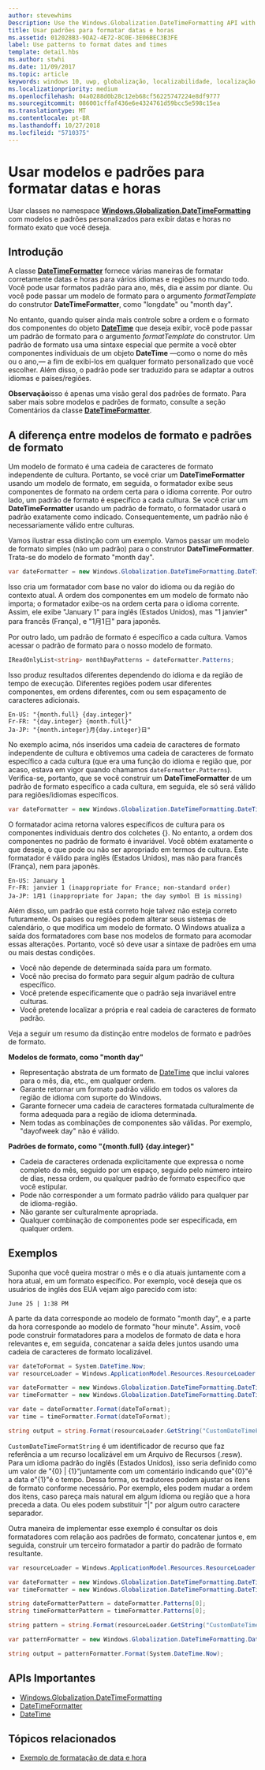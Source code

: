 ```yaml
---
author: stevewhims
Description: Use the Windows.Globalization.DateTimeFormatting API with custom templates and patterns to display dates and times in exactly the format you wish.
title: Usar padrões para formatar datas e horas
ms.assetid: 012028B3-9DA2-4E72-8C0E-3E06BEC3B3FE
label: Use patterns to format dates and times
template: detail.hbs
ms.author: stwhi
ms.date: 11/09/2017
ms.topic: article
keywords: windows 10, uwp, globalização, localizabilidade, localização
ms.localizationpriority: medium
ms.openlocfilehash: 04a0288d0b28c12eb68cf56225747224e8df9777
ms.sourcegitcommit: 086001cffaf436e6e4324761d59bcc5e598c15ea
ms.translationtype: MT
ms.contentlocale: pt-BR
ms.lasthandoff: 10/27/2018
ms.locfileid: "5710375"
---
```

# <a name="use-templates-and-patterns-to-format-dates-and-times"></a>Usar modelos e padrões para formatar datas e horas

Usar classes no namespace [**Windows.Globalization.DateTimeFormatting**](/uwp/api/windows.globalization.datetimeformatting?branch=live) com modelos e padrões personalizados para exibir datas e horas no formato exato que você deseja.

## <a name="introduction"></a>Introdução

A classe [**DateTimeFormatter**](/uwp/api/windows.globalization.datetimeformatting?branch=live) fornece várias maneiras de formatar corretamente datas e horas para vários idiomas e regiões no mundo todo. Você pode usar formatos padrão para ano, mês, dia e assim por diante. Ou você pode passar um modelo de formato para o argumento *formatTemplate* do construtor **DateTimeFormatter**, como "longdate" ou "month day".

No entanto, quando quiser ainda mais controle sobre a ordem e o formato dos componentes do objeto [**DateTime**](/uwp/api/windows.foundation.datetime?branch=live) que deseja exibir, você pode passar um padrão de formato para o argumento *formatTemplate* do construtor. Um padrão de formato usa uma sintaxe especial que permite a você obter componentes individuais de um objeto **DateTime** &mdash;como o nome do mês ou o ano,&mdash; a fim de exibi-los em qualquer formato personalizado que você escolher. Além disso, o padrão pode ser traduzido para se adaptar a outros idiomas e países/regiões.

**Observação**isso é apenas uma visão geral dos padrões de formato. Para saber mais sobre modelos e padrões de formato, consulte a seção Comentários da classe [**DateTimeFormatter**](/uwp/api/windows.globalization.datetimeformatting?branch=live).

## <a name="the-difference-between-format-templates-and-format-patterns"></a>A diferença entre modelos de formato e padrões de formato

Um modelo de formato é uma cadeia de caracteres de formato independente de cultura. Portanto, se você criar um **DateTimeFormatter** usando um modelo de formato, em seguida, o formatador exibe seus componentes de formato na ordem certa para o idioma corrente. Por outro lado, um padrão de formato é específico a cada cultura. Se você criar um **DateTimeFormatter** usando um padrão de formato, o formatador usará o padrão exatamente como indicado. Consequentemente, um padrão não é necessariamente válido entre culturas.

Vamos ilustrar essa distinção com um exemplo. Vamos passar um modelo de formato simples (não um padrão) para o construtor **DateTimeFormatter**. Trata-se do modelo de formato "month day".

```csharp
var dateFormatter = new Windows.Globalization.DateTimeFormatting.DateTimeFormatter("month day");
```

Isso cria um formatador com base no valor do idioma ou da região do contexto atual. A ordem dos componentes em um modelo de formato não importa; o formatador exibe-os na ordem certa para o idioma corrente. Assim, ele exibe "January 1" para inglês (Estados Unidos), mas "1 janvier" para francês (França), e "1月1日" para japonês.

Por outro lado, um padrão de formato é específico a cada cultura. Vamos acessar o padrão de formato para o nosso modelo de formato.

```csharp
IReadOnlyList<string> monthDayPatterns = dateFormatter.Patterns;
```

Isso produz resultados diferentes dependendo do idioma e da região de tempo de execução. Diferentes regiões podem usar diferentes componentes, em ordens diferentes, com ou sem espaçamento de caracteres adicionais.

```syntax
En-US: "{month.full} {day.integer}"
Fr-FR: "{day.integer} {month.full}"
Ja-JP: "{month.integer}月{day.integer}日"
```

No exemplo acima, nós inseridos uma cadeia de caracteres de formato independente de cultura e obtivemos uma cadeia de caracteres de formato específico a cada cultura (que era uma função do idioma e região que, por acaso, estava em vigor quando chamamos `dateFormatter.Patterns`). Verifica-se, portanto, que se você construir um **DateTimeFormatter** de um padrão de formato específico a cada cultura, em seguida, ele só será válido para regiões/idiomas específicos.

```csharp
var dateFormatter = new Windows.Globalization.DateTimeFormatting.DateTimeFormatter("{month.full} {day.integer}");
```

O formatador acima retorna valores específicos de cultura para os componentes individuais dentro dos colchetes {}. No entanto, a ordem dos componentes no padrão de formato é invariável. Você obtém exatamente o que deseja, o que pode ou não ser apropriado em termos de cultura. Este formatador é válido para inglês (Estados Unidos), mas não para francês (França), nem para japonês.

``` syntax
En-US: January 1
Fr-FR: janvier 1 (inappropriate for France; non-standard order)
Ja-JP: 1月1 (inappropriate for Japan; the day symbol 日 is missing)
```

Além disso, um padrão que está correto hoje talvez não esteja correto futuramente. Os países ou regiões podem alterar seus sistemas de calendário, o que modifica um modelo de formato. O Windows atualiza a saída dos formatadores com base nos modelos de formato para acomodar essas alterações. Portanto, você só deve usar a sintaxe de padrões em uma ou mais destas condições.

-   Você não depende de determinada saída para um formato.
-   Você não precisa do formato para seguir algum padrão de cultura específico.
-   Você pretende especificamente que o padrão seja invariável entre culturas.
-   Você pretende localizar a própria e real cadeia de caracteres de formato padrão.

Veja a seguir um resumo da distinção entre modelos de formato e padrões de formato.

**Modelos de formato, como "month day"**

-   Representação abstrata de um formato de [DateTime](/uwp/api/windows.foundation.datetime?branch=live) que inclui valores para o mês, dia, etc., em qualquer ordem.
-   Garante retornar um formato padrão válido em todos os valores da região de idioma com suporte do Windows.
-   Garante fornecer uma cadeia de caracteres formatada culturalmente de forma adequada para a região de idioma determinada.
-   Nem todas as combinações de componentes são válidas. Por exemplo, "dayofweek day" não é válido.

**Padrões de formato, como "{month.full} {day.integer}"**

-   Cadeia de caracteres ordenada explicitamente que expressa o nome completo do mês, seguido por um espaço, seguido pelo número inteiro de dias, nessa ordem, ou qualquer padrão de formato específico que você estipular.
-   Pode não corresponder a um formato padrão válido para qualquer par de idioma-região.
-   Não garante ser culturalmente apropriada.
-   Qualquer combinação de componentes pode ser especificada, em qualquer ordem.

## <a name="examples"></a>Exemplos

Suponha que você queira mostrar o mês e o dia atuais juntamente com a hora atual, em um formato específico. Por exemplo, você deseja que os usuários de inglês dos EUA vejam algo parecido com isto:

``` syntax
June 25 | 1:38 PM
```

A parte da data corresponde ao modelo de formato "month day", e a parte da hora corresponde ao modelo de formato "hour minute". Assim, você pode construir formatadores para a modelos de formato de data e hora relevantes e, em seguida, concatenar a saída deles juntos usando uma cadeia de caracteres de formato localizável.

```csharp
var dateToFormat = System.DateTime.Now;
var resourceLoader = Windows.ApplicationModel.Resources.ResourceLoader.GetForCurrentView();

var dateFormatter = new Windows.Globalization.DateTimeFormatting.DateTimeFormatter("month day");
var timeFormatter = new Windows.Globalization.DateTimeFormatting.DateTimeFormatter("hour minute");

var date = dateFormatter.Format(dateToFormat);
var time = timeFormatter.Format(dateToFormat);

string output = string.Format(resourceLoader.GetString("CustomDateTimeFormatString"), date, time);
```

`CustomDateTimeFormatString` é um identificador de recurso que faz referência a um recurso localizável em um Arquivo de Recursos (.resw). Para um idioma padrão do inglês (Estados Unidos), isso seria definido como um valor de "{0} | {1}"juntamente com um comentário indicando que"{0}"é a data e"{1}"é o tempo. Dessa forma, os tradutores podem ajustar os itens de formato conforme necessário. Por exemplo, eles podem mudar a ordem dos itens, caso pareça mais natural em algum idioma ou região que a hora preceda a data. Ou eles podem substituir "|" por algum outro caractere separador.

Outra maneira de implementar esse exemplo é consultar os dois formatadores com relação aos padrões de formato, concatenar juntos e, em seguida, construir um terceiro formatador a partir do padrão de formato resultante.

```csharp
var resourceLoader = Windows.ApplicationModel.Resources.ResourceLoader.GetForCurrentView();

var dateFormatter = new Windows.Globalization.DateTimeFormatting.DateTimeFormatter("month day");
var timeFormatter = new Windows.Globalization.DateTimeFormatting.DateTimeFormatter("hour minute");

string dateFormatterPattern = dateFormatter.Patterns[0];
string timeFormatterPattern = timeFormatter.Patterns[0];

string pattern = string.Format(resourceLoader.GetString("CustomDateTimeFormatString"), dateFormatterPattern, timeFormatterPattern);

var patternFormatter = new Windows.Globalization.DateTimeFormatting.DateTimeFormatter(pattern);

string output = patternFormatter.Format(System.DateTime.Now);
```

## <a name="important-apis"></a>APIs Importantes

* [Windows.Globalization.DateTimeFormatting](/uwp/api/windows.globalization.datetimeformatting?branch=live)
* [DateTimeFormatter](/uwp/api/windows.globalization.datetimeformatting?branch=live)
* [DateTime](/uwp/api/windows.foundation.datetime?branch=live)

## <a name="related-topics"></a>Tópicos relacionados

* [Exemplo de formatação de data e hora](http://go.microsoft.com/fwlink/p/?LinkId=231618)